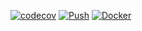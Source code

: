 [![codecov](https://codecov.io/gh/fptiangco/rest-v2-python/branch/main/graph/badge.svg?token=XBB48QQDSM)](https://codecov.io/gh/fptiangco/rest-v2-python) [![Push](https://github.com/fptiangco/rest-v2-python/actions/workflows/trigger_push.yaml/badge.svg)](https://github.com/fptiangco/rest-v2-python/actions/workflows/trigger_push.yaml) [![Docker](https://img.shields.io/docker/cloud/build/fptiangco/rest-v2-python?label=Docker&style=flat)](https://hub.docker.com/r/fptiangco/rest-v2-python/builds)
